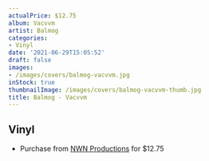 ```yaml
---
actualPrice: $12.75
album: Vacvvm
artist: Balmog
categories:
- Vinyl
date: '2021-06-29T15:05:52'
draft: false
images:
- /images/covers/balmog-vacvvm.jpg
inStock: true
thumbnailImage: /images/covers/balmog-vacvvm-thumb.jpg
title: Balmog - Vacvvm
---
```


## Vinyl
* Purchase from [NWN Productions](http://shop.nwnprod.com/index.php?route=product/product&path=75&product_id=3905&sort=pd.name&order=ASC) for $12.75
